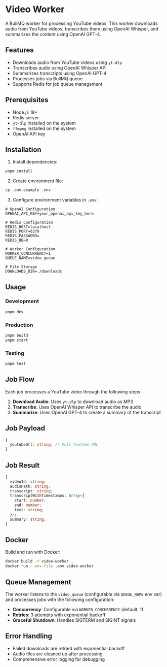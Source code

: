 # Video Worker

A BullMQ worker for processing YouTube videos. This worker downloads audio from YouTube videos, transcribes them using OpenAI Whisper, and summarizes the content using OpenAI GPT-4.

## Features

- Downloads audio from YouTube videos using `yt-dlp`
- Transcribes audio using OpenAI Whisper API
- Summarizes transcripts using OpenAI GPT-4
- Processes jobs via BullMQ queue
- Supports Redis for job queue management

## Prerequisites

- Node.js 18+
- Redis server
- `yt-dlp` installed on the system
- `ffmpeg` installed on the system
- OpenAI API key

## Installation

1. Install dependencies:
```bash
pnpm install
```

2. Create environment file:
```bash
cp .env.example .env
```

3. Configure environment variables in `.env`:
```env
# OpenAI Configuration
OPENAI_API_KEY=your_openai_api_key_here

# Redis Configuration
REDIS_HOST=localhost
REDIS_PORT=6379
REDIS_PASSWORD=
REDIS_DB=0

# Worker Configuration
WORKER_CONCURRENCY=1
QUEUE_NAME=video_queue

# File Storage
DOWNLOADS_DIR=./downloads
```

## Usage

### Development
```bash
pnpm dev
```

### Production
```bash
pnpm build
pnpm start
```

### Testing
```bash
pnpm test
```

## Job Flow

Each job processes a YouTube video through the following steps:

1. **Download Audio**: Uses `yt-dlp` to download audio as MP3
2. **Transcribe**: Uses OpenAI Whisper API to transcribe the audio
3. **Summarize**: Uses OpenAI GPT-4 to create a summary of the transcript

## Job Payload

```typescript
{
  youtubeUrl: string; // Full YouTube URL
}
```

## Job Result

```typescript
{
  videoId: string;
  audioPath: string;
  transcript: string;
  transcriptWithTimestamps: Array<{
    start: number;
    end: number;
    text: string;
  }>;
  summary: string;
}
```

## Docker

Build and run with Docker:

```bash
docker build -t video-worker .
docker run --env-file .env video-worker
```

## Queue Management

The worker listens to the `video_queue` (configurable via `QUEUE_NAME` env var) and processes jobs with the following configuration:

- **Concurrency**: Configurable via `WORKER_CONCURRENCY` (default: 1)
- **Retries**: 3 attempts with exponential backoff
- **Graceful Shutdown**: Handles SIGTERM and SIGINT signals

## Error Handling

- Failed downloads are retried with exponential backoff
- Audio files are cleaned up after processing
- Comprehensive error logging for debugging 